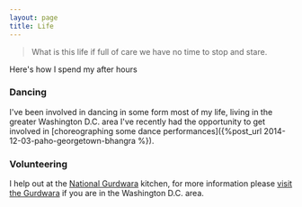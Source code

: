 ```yaml
---
layout: page
title: Life
---
```


> What is this life if full of care we have no time to stop and stare.

Here's how I spend my after hours

### Dancing
I've been involved in dancing  in some form most of my life, living in the greater Washington D.C. area I've recently had the opportunity to get involved in [choreographing some dance performances]({%post_url 2014-12-03-paho-georgetown-bhangra %}).
### Volunteering
I help out at the [National Gurdwara](http://en.wikipedia.org/wiki/The_National_Gurdwara) kitchen, for more information please [visit the Gurdwara](https://www.google.com/maps/place/3801+Massachusetts+Ave+NW,+Washington,+D.C.,+DC+20016/) if you are in the Washington D.C. area.
